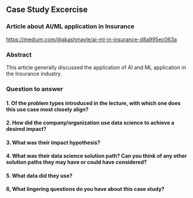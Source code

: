 ## Case Study Excercise

### Article about AI/ML application in Insurance

https://medium.com/@akashmavle/ai-ml-in-insurance-d8a995ec063a

### Abstract

This article generally discussed the application of AI and ML application in the Insurance industry.

### Question to answer

#### 1. Of the problem types introduced in the lecture, with which one does this use case most closely align?


#### 2. How did the company/organization use data science to achieve a desired impact?


#### 3. What was their impact hypothesis?


#### 4. What was their data science solution path? Can you think of any other solution paths they may have or could have considered?


#### 5. What data did they use?


#### 6, What lingering questions do you have about this case study?

